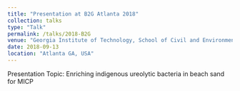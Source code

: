 ```yaml
---
title: "Presentation at B2G Atlanta 2018"
collection: talks
type: "Talk"
permalink: /talks/2018-B2G
venue: "Georgia Institute of Technology, School of Civil and Environmental Engineering"
date: 2018-09-13
location: "Atlanta GA, USA"
---
```

Presentation Topic: Enriching indigenous ureolytic bacteria in beach sand for MICP

